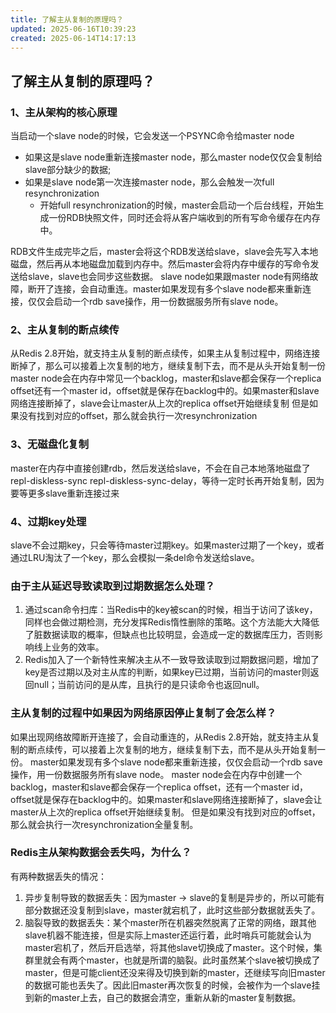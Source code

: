 ```yaml
---
title: 了解主从复制的原理吗？
updated: 2025-06-16T10:39:23
created: 2025-06-14T14:17:13
---
```


## 了解主从复制的原理吗？
### 1、主从架构的核心原理
当启动一个slave node的时候，它会发送一个PSYNC命令给master node
- 如果这是slave node重新连接master node，那么master node仅仅会复制给slave部分缺少的数据;
- 如果是slave node第一次连接master node，那么会触发一次full resynchronization
  - 开始full resynchronization的时候，master会启动一个后台线程，开始生成一份RDB快照文件，同时还会将从客户端收到的所有写命令缓存在内存中。

RDB文件生成完毕之后，master会将这个RDB发送给slave，slave会先写入本地磁盘，然后再从本地磁盘加载到内存中。然后master会将内存中缓存的写命令发送给slave，slave也会同步这些数据。
slave node如果跟master node有网络故障，断开了连接，会自动重连。master如果发现有多个slave node都来重新连接，仅仅会启动一个rdb save操作，用一份数据服务所有slave node。
### 2、主从复制的断点续传
从Redis 2.8开始，就支持主从复制的断点续传，如果主从复制过程中，网络连接断掉了，那么可以接着上次复制的地方，继续复制下去，而不是从头开始复制一份
master node会在内存中常见一个backlog，master和slave都会保存一个replica offset还有一个master id，offset就是保存在backlog中的。如果master和slave网络连接断掉了，slave会让master从上次的replica offset开始继续复制
但是如果没有找到对应的offset，那么就会执行一次resynchronization
### 3、无磁盘化复制
master在内存中直接创建rdb，然后发送给slave，不会在自己本地落地磁盘了
repl-diskless-sync repl-diskless-sync-delay，等待一定时长再开始复制，因为要等更多slave重新连接过来
### 4、过期key处理
slave不会过期key，只会等待master过期key。如果master过期了一个key，或者通过LRU淘汰了一个key，那么会模拟一条del命令发送给slave。

### 由于主从延迟导致读取到过期数据怎么处理？
1.  通过scan命令扫库：当Redis中的key被scan的时候，相当于访问了该key，同样也会做过期检测，充分发挥Redis惰性删除的策略。这个方法能大大降低了脏数据读取的概率，但缺点也比较明显，会造成一定的数据库压力，否则影响线上业务的效率。
2.  Redis加入了一个新特性来解决主从不一致导致读取到过期数据问题，增加了key是否过期以及对主从库的判断，如果key已过期，当前访问的master则返回null；当前访问的是从库，且执行的是只读命令也返回null。

### 主从复制的过程中如果因为网络原因停止复制了会怎么样？
如果出现网络故障断开连接了，会自动重连的，从Redis 2.8开始，就支持主从复制的断点续传，可以接着上次复制的地方，继续复制下去，而不是从头开始复制一份。
master如果发现有多个slave node都来重新连接，仅仅会启动一个rdb save操作，用一份数据服务所有slave node。
master node会在内存中创建一个backlog，master和slave都会保存一个replica offset，还有一个master id，offset就是保存在backlog中的。如果master和slave网络连接断掉了，slave会让master从上次的replica offset开始继续复制。
但是如果没有找到对应的offset，那么就会执行一次resynchronization全量复制。

### Redis主从架构数据会丢失吗，为什么？
有两种数据丢失的情况：
1.  异步复制导致的数据丢失：因为master -\> slave的复制是异步的，所以可能有部分数据还没复制到slave，master就宕机了，此时这些部分数据就丢失了。
2.  脑裂导致的数据丢失：某个master所在机器突然脱离了正常的网络，跟其他slave机器不能连接，但是实际上master还运行着，此时哨兵可能就会认为master宕机了，然后开启选举，将其他slave切换成了master。这个时候，集群里就会有两个master，也就是所谓的脑裂。此时虽然某个slave被切换成了master，但是可能client还没来得及切换到新的master，还继续写向旧master的数据可能也丢失了。因此旧master再次恢复的时候，会被作为一个slave挂到新的master上去，自己的数据会清空，重新从新的master复制数据。
